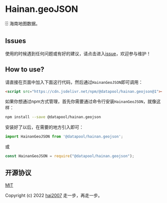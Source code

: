 # Hainan.geoJSON
🗄️ 海南地图数据。

## Issues
使用的时候遇到任何问题或有好的建议，请点击进入[issue](https://github.com/hai2007/datapool/issues)，欢迎参与维护！

## How to use?

请直接在页面中加入下面这行代码，然后通过```HainanGeoJSON```即可调用：

```html
<script src="https://cdn.jsdelivr.net/npm/@datapool/hainan.geojson@1"></script>
```

如果你想通过npm方式管理，首先你需要通过命令行安装``````HainanGeoJSON``````，就像这样：

```bash
npm install --save @datapool/hainan.geojson
```

安装好了以后，在需要的地方引入即可：

```js
import HainanGeoJSON from '@datapool/hainan.geojson';
```

或

```js
const HainanGeoJSON = require("@datapool/hainan.geojson");
```

开源协议
---------------------------------------
[MIT](https://github.com/hai2007/datapool/blob/master/LICENSE)

Copyright (c) 2022 [hai2007](https://hai2007.gitee.io/sweethome/) 走一步，再走一步。

